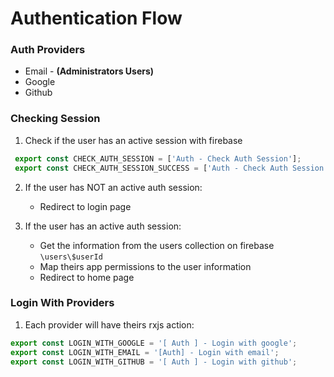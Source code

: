 # Authentication Flow

<!-- ![image](https://user-images.githubusercontent.com/17608169/47473609-e8984080-d7d8-11e8-9f1a-9a85b3e58eea.png) -->


### Auth Providers

- Email - **(Administrators Users)**
- Google 
- Github

### Checking Session
1. Check if the user has an active session with firebase
```typescript
 export const CHECK_AUTH_SESSION = ['Auth - Check Auth Session'];
 export const CHECK_AUTH_SESSION_SUCCESS = ['Auth - Check Auth Session'];
```

2. If the user has NOT an active auth session:
    - Redirect to login page

3. If the user has an active auth session:

    - Get the information from the users collection on firebase `\users\$userId`
    - Map theirs app permissions to the user information
    - Redirect to home page

### Login With Providers

1. Each provider will have theirs rxjs action:
```typescript
export const LOGIN_WITH_GOOGLE = '[ Auth ] - Login with google';
export const LOGIN_WITH_EMAIL = '[Auth] - Login with email';
export const LOGIN_WITH_GITHUB = '[ Auth ] - Login with github';
```


